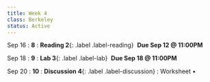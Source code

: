 ```yaml
---
title: Week 4 
class: Berkeley
status: Active
---
```


Sep 16
: **8**
: **Reading 2**{: .label .label-reading} &nbsp;**Due Sep 12 @ 11:00PM**


Sep 18
: **9**
: **Lab 3**{: .label .label-lab}  &nbsp;**Due Sep 18 @ 11:00PM**

Sep 20 
: **10**
: **Discussion 4**{: .label .label-discussion}
  : Worksheet &#8226; 
  <!--[Solutions](./assignments/disc01-sols.pdf) -->
